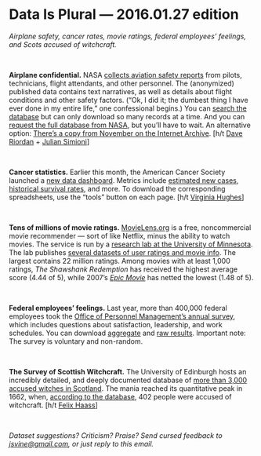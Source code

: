 Data Is Plural — 2016.01.27 edition
===================================

*Airplane safety, cancer rates, movie ratings, federal employees’ feelings, and Scots accused of witchcraft.*

&nbsp;

**Airplane confidential.** NASA [collects aviation safety reports](http://asrs.arc.nasa.gov/index.html) from pilots, technicians, flight attendants, and other personnel. The (anonymized) published data contains text narratives, as well as details about flight conditions and other safety factors. (“Ok, I did it; the dumbest thing I have ever done in my entire life,” one confessional begins.) You can [search the database](http://asrs.arc.nasa.gov/search/database.html) but can only download so many records at a time. And you can [request the full database from NASA](http://asrs.arc.nasa.gov/search/requesting.html), but you’ll have to wait. An alternative option: [There’s a copy from November on the Internet Archive](https://archive.org/download/asrs-extracted.tar). [h/t [Dave Riordan](https://twitter.com/riordan) + [Julian Simioni](https://github.com/orangejulius/asrs-data)]

&nbsp;

**Cancer statistics.** Earlier this month, the American Cancer Society launched a [new data dashboard](http://cancerstatisticscenter.cancer.org/). Metrics include [estimated new cases](http://cancerstatisticscenter.cancer.org/#/data-analysis/NewCaseEstimates), [historical survival rates](http://cancerstatisticscenter.cancer.org/#/data-analysis/SurvivalByStage), and more. To download the corresponding spreadsheets, use the “tools” button on each page. [h/t [Virginia Hughes](https://twitter.com/virginiahughes)]

&nbsp;

**Tens of millions of movie ratings.** [MovieLens.org](https://movielens.org/) is a free, noncommercial movie recommender — sort of like Netflix, minus the ability to watch movies. The service is run by a [research lab at the University of Minnesota](http://grouplens.org/). The lab publishes [several datasets of user ratings and movie info](http://grouplens.org/datasets/movielens/). The largest contains 22 million ratings. Among movies with at least 1,000 ratings, *The Shawshank Redemption* has received the highest average score (4.44 of 5), while 2007’s *[Epic Movie](http://www.rottentomatoes.com/m/epic_movie/)* has netted the lowest (1.48 of 5).

&nbsp;

**Federal employees’ feelings.** Last year, more than 400,000 federal employees took the [Office of Personnel Management’s annual survey](http://www.fedview.opm.gov/2015/), which includes questions about satisfaction, leadership, and work schedules. You can download [aggregate](http://www.fedview.opm.gov/2015/Reports/) and [raw results](http://www.fedview.opm.gov/2015/EVSDATA/). Important note: The survey is voluntary and non-random.

&nbsp;

**The Survey of Scottish Witchcraft.** The University of Edinburgh hosts an incredibly detailed, and deeply documented database of [more than 3,000 accused witches in Scotland](http://www.shca.ed.ac.uk/Research/witches/). The mania reached its quantitative peak in 1662, when, [according to the database](http://webdb.ucs.ed.ac.uk/witches/index.cfm?fuseaction=home.graph2), 402 people were accused of witchcraft. [h/t [Felix Haass](https://twitter.com/felixhaass)]

&nbsp;

*Dataset suggestions? Criticism? Praise? Send cursed feedback to <jsvine@gmail.com>, or just reply to this email.*